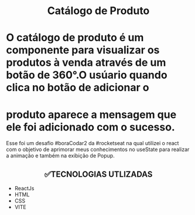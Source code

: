 <h1 align="center">Catálogo de Produto</h1>
 
# O catálogo de produto é um componente para visualizar os produtos à venda através de um botão de 360°.O usúario quando clica no botão de adicionar o 
# produto aparece a mensagem que ele foi adicionado com o sucesso.

Esse foi um desafio #boraCodar2 da #rocketseat na qual utilizei o react com o objetivo de aprimorar meus conhecimentos no useState para realizar a animação
e também na exibição de Popup.

<h2 align="center">✅TECNOLOGIAS UTLIZADAS </h2>

 * ReactJs
 * HTML
 * CSS
 * VITE
